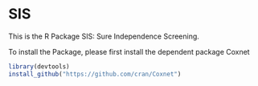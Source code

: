# SIS

This is the R Package SIS: Sure Independence Screening. 

To install the Package, please first install the dependent package Coxnet

```r
library(devtools)
install_github("https://github.com/cran/Coxnet")
```
